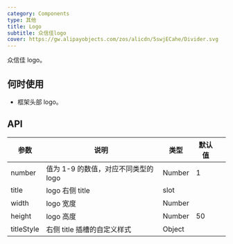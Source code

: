 ```yaml
---
category: Components
type: 其他
title: Logo
subtitle: 众信佳logo
cover: https://gw.alipayobjects.com/zos/alicdn/5swjECahe/Divider.svg
---
```


众信佳 logo。

## 何时使用

- 框架头部 logo。

## API

| 参数       | 说明                                 | 类型   | 默认值 |     |
| ---------- | ------------------------------------ | ------ | ------ | --- |
| number     | 值为 1-9 的数值，对应不同类型的 logo | Number | 1      |     |
| title      | logo 右侧 title                      | slot   |        |     |
| width      | logo 宽度                            | Number |        |     |
| height     | logo 高度                            | Number | 50     |     |
| titleStyle | 右侧 title 插槽的自定义样式          | Object |
